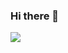 ### Hi there 👋

<img src="https://capsule-render.vercel.app/api?type=waving&color=auto&height=300&section=header&text=Welcome%20to%20DJs%20Github!%20&fontSize=90" />
